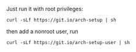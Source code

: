Just run it with root privileges:

```
curl -sLf https://git.io/arch-setup | sh
```

then add a nonroot user, run

```
curl -sLf https://git.io/arch-setup-user | sh
```